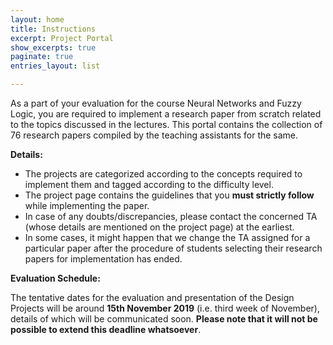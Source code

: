 ```yaml
---
layout: home
title: Instructions
excerpt: Project Portal
show_excerpts: true
paginate: true
entries_layout: list

---
```

As a part of your evaluation for the course Neural Networks and Fuzzy Logic, you are required to implement a research paper from scratch related to the topics discussed in the lectures. This portal contains the collection of 76 research papers compiled by the teaching assistants for the same.

**Details:**

* The projects are categorized according to the concepts required to implement them and tagged according to the difficulty level.
* The project page contains the guidelines that you **must strictly follow** while implementing the paper.
* In case of any doubts/discrepancies, please contact the concerned TA (whose details are mentioned on the project page) at the earliest.
* In some cases, it might happen that we change the TA assigned for a particular paper after the procedure of students selecting their research papers for implementation has ended.

**Evaluation Schedule:**

The tentative dates for the evaluation and presentation of the Design Projects will be around **15th November 2019** (i.e. third week of November), details of which will be communicated soon. **Please note that it will not be possible to extend this deadline whatsoever**.
